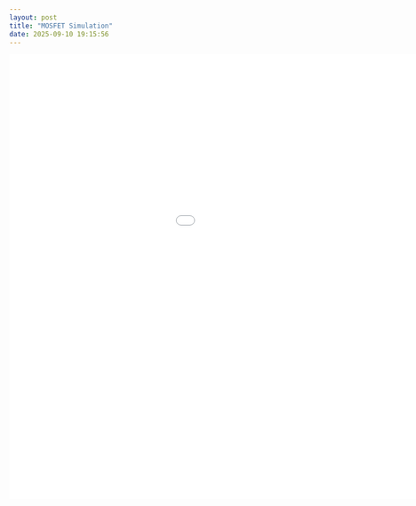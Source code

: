 ```yaml
---
layout: post
title: "MOSFET Simulation"
date: 2025-09-10 19:15:56
---
```


<p>
<iframe src="/mosfet-simulation/index.html" width="1200" height="800" style="border:none;"></iframe>
</p>
